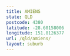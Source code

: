 ```yaml
---
title: AMIENS
state: QLD
postcode: 4380
latitude: -28.60158006
longitude: 151.8126377
url: /qld/amiens/
layout: suburb
---
```

